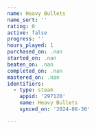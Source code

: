 ```yaml
---
name: Heavy Bullets
name_sort: ''
rating: 0
active: false
progress: ''
hours_played: 1
purchased_on: .nan
started_on: .nan
beaten_on: .nan
completed_on: .nan
mastered_on: .nan
identifiers:
  - type: steam
    appid: '297120'
    name: Heavy Bullets
    synced_on: '2024-08-30'

---
```

